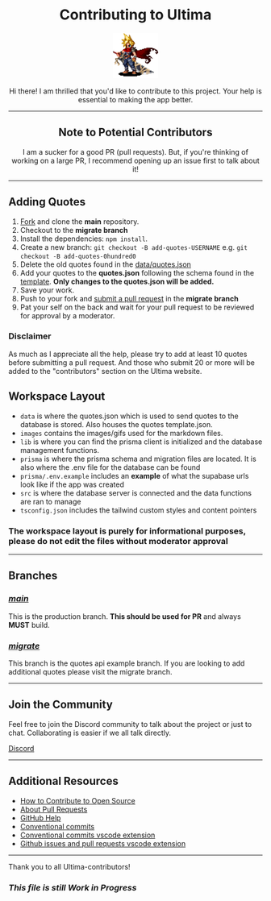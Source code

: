 [fork]: https://github.com/0hundred0/ultima/fork
[pr]: https://github.com/0hundred0/ultima/pulls

<h1 align='center'>Contributing to Ultima</h1>

<p align="center">
	<img src="/public/images/cloud-idle.gif" alt="Logo" width="90" height="90">	
</p>

<p align="center">
	Hi there! I am thrilled that you'd like to contribute to this project. Your help is essential to making the app better.
</p>

---

<h2 align='center'>Note to Potential Contributors</h2>

<p align='center'>
	I am a sucker for a good PR (pull requests). But, if you're thinking of working on a large PR, I recommend opening up an issue first to talk about it! 
</p>  

---

## Adding Quotes

1. [Fork][fork] and clone the __main__ repository.
2. Checkout to the __migrate branch__
3. Install the dependencies: `npm install`.
4. Create a new branch: `git checkout -B add-quotes-USERNAME` e.g. `git checkout -B add-quotes-0hundred0`
5. Delete the old quotes found in the [data/quotes.json](data/quotes.json)
6. Add your quotes to the __quotes.json__ following the schema found in the [template](data/template.json). __Only changes to the quotes.json will be added.__
7. Save your work.
8. Push to your fork and [submit a pull request][pr] in the __migrate branch__
9. Pat your self on the back and wait for your pull request to be reviewed for approval by a moderator.  

### Disclaimer

As much as I appreciate all the help, please try to add at least 10 quotes before submitting a pull request. And those who submit 20 or more will be added to the "contributors" section on the Ultima website.  

## Workspace Layout

- `data` is where the quotes.json which is used to send quotes to the database is stored. Also houses the quotes template.json.
- `images` contains the images/gifs used for the markdown files.
- `lib` is where you can find the prisma client is initialized and the database management functions.
- `prisma` is where the prisma schema and migration files are located. It is also where the .env file for the database can be found
- `prisma/.env.example` includes an __example__ of what the supabase urls look like if the app was created
- `src` is where the database server is connected and the data functions are ran to manage
- `tsconfig.json` includes the tailwind custom styles and content pointers

### The workspace layout is purely for informational purposes, please do not edit the files without moderator approval

---

## Branches

### [*main*](https://github.com/0hundred0/ultima)

This is the production branch.
__This should be used for PR__ and always __MUST__ build.  

### [*migrate*](https://github.com/0hundred0/ultima/tree/migrate)

This branch is the quotes api example branch. If you are looking to add additional quotes please visit the migrate branch.

---

## Join the Community

Feel free to join the Discord community to talk about the project or just to chat. Collaborating is easier if we all talk directly.

[Discord](https://discord.gg/mPgVbGPw)

---

## Additional Resources

- [How to Contribute to Open Source](https://opensource.guide/how-to-contribute/)
- [About Pull Requests](https://help.github.com/articles/about-pull-requests/)
- [GitHub Help](https://help.github.com)
- [Conventional commits](https://www.conventionalcommits.org/en/v1.0.0/)
- [Conventional commits vscode extension](https://marketplace.visualstudio.com/items?itemName=vivaxy.vscode-conventional-commits)
- [Github issues and pull requests vscode extension](https://marketplace.visualstudio.com/items?itemName=GitHub.vscode-pull-request-github)

---

Thank you to all Ultima-contributors!

### *This file is still Work in Progress*
